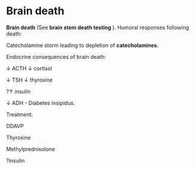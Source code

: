 # Brain death

**Brain death** (See **brain stem death testing** ). Humoral responses
following death:

Catecholamine storm leading to depletion of **catecholamines.**

Endocrine consequences of brain death:

↓ ACTH ↓ cortisol

↓ TSH ↓ thyroxine

?↑ insulin

↓ ADH - Diabetes insipidus.

Treatment:

DDAVP

Thyroxine

Methylprednisolone

?insulin
